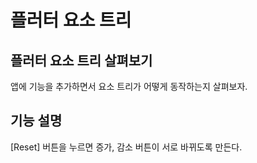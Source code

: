 # 플러터 요소 트리

## 플러터 요소 트리 살펴보기

앱에 기능을 추가하면서 요소 트리가 어떻게 동작하는지 살펴보자.

## 기능 설명

[Reset] 버튼을 누르면 증가, 감소 버튼이 서로 바뀌도록 만든다.
